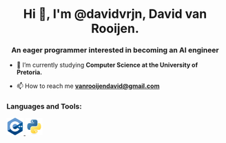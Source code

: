 <h1 align="center">Hi 👋, I'm @davidvrjn, David van Rooijen.</h1>
<h3 align="center">An eager programmer interested in becoming an AI engineer</h3>

- 🌱 I’m currently studying **Computer Science at the University of Pretoria.**

- 📫 How to reach me **vanrooijendavid@gmail.com**

<h3 align="left">Languages and Tools:</h3>
<p align="left"> <a href="https://www.w3schools.com/cpp/" target="_blank" rel="noreferrer"> <img src="https://raw.githubusercontent.com/devicons/devicon/master/icons/cplusplus/cplusplus-original.svg" alt="cplusplus" width="40" height="40"/> </a> <a href="https://www.python.org" target="_blank" rel="noreferrer"> <img src="https://raw.githubusercontent.com/devicons/devicon/master/icons/python/python-original.svg" alt="python" width="40" height="40"/> </a> </p>
